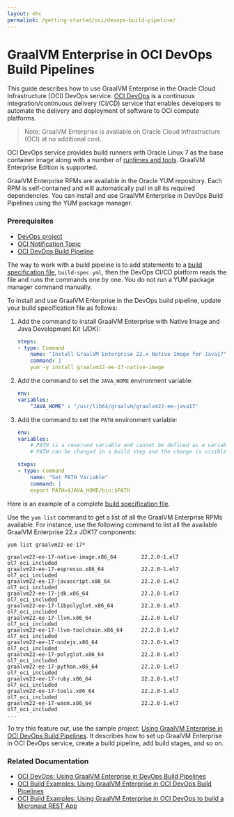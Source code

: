 ```yaml
---
layout: ohc
permalink: /getting-started/oci/devops-build-pipeline/
---
```


# GraalVM Enterprise in OCI DevOps Build Pipelines

This guide describes how to use GraalVM Enterprise in the Oracle Cloud Infrastructure (OCI) DevOps service. [OCI DevOps](https://www.oracle.com/in/devops/devops-service/) is a continuous integration/continuous delivery (CI/CD) service that enables developers to automate the delivery and deployment of software to OCI compute platforms.

> Note: GraalVM Enterprise is available on Oracle Cloud Infrastructure (OCI) at no additional cost.

OCI DevOps service provides build runners with Oracle Linux 7 as the base container image along with a number of [runtimes and tools](https://docs.oracle.com/en-us/iaas/Content/devops/using/runtime_details.htm). 
GraalVM Enterprise Edition is supported.

GraalVM Enterprise RPMs are available in the Oracle YUM repository. 
Each RPM is self-contained and will automatically pull in all its required dependencies.
You can install and use GraalVM Enterprise in DevOps Build Pipelines using the YUM package manager.

### Prerequisites

- [DevOps project](https://docs.oracle.com/en-us/iaas/Content/devops/using/create_project.htm#create_a_project)
- [OCI Notification Topic](https://docs.oracle.com/en-us/iaas/Content/Notification/Tasks/managingtopicsandsubscriptions.htm#createTopic)
- [OCI DevOps Build Pipeline](https://docs.oracle.com/en-us/iaas/Content/devops/using/create_buildpipeline.htm)

The way to work with a build pipeline is to add statements to a [build specification file](https://docs.oracle.com/en-us/iaas/Content/devops/using/build_specs.htm), `build-spec.yml`, then the DevOps CI/CD platform reads the file and runs the commands one by one. You do not run a YUM package manager command manually.

To install and use GraalVM Enterprise in the DevOps build pipeline, update your build specification file as follows:

1. Add the command to install GraalVM Enterprise with Native Image and Java Development Kit (JDK):

    ```yml
    steps:
    - type: Command
        name: "Install GraalVM Enterprise 22.x Native Image for Java17"
        command: |
        yum -y install graalvm22-ee-17-native-image
    ```

2. Add the command to set the `JAVA_HOME` environment variable:

    ```yml
    env:
    variables:
        "JAVA_HOME" : "/usr/lib64/graalvm/graalvm22-ee-java17"
    ```

3. Add the command to set the `PATH` environment variable:

    ```yml
    env:
    variables:
        # PATH is a reserved variable and cannot be defined as a variable.
        # PATH can be changed in a build step and the change is visible in subsequent steps.

    steps:
    - type: Command
        name: "Set PATH Variable"
        command: |
        export PATH=$JAVA_HOME/bin:$PATH
    ```

Here is an example of a complete [build specification file](https://github.com/oracle-devrel/oci-devops-examples/blob/main/oci-build-examples/oci_devops_build_with_graalenterprise/build_spec.yaml).

Use  the `yum list` command to get a list of all the GraalVM Enterprise RPMs available. For instance, use the following command to list all the available GraalVM Enterprise 22.x JDK17 components:

```shell
yum list graalvm22-ee-17*

graalvm22-ee-17-native-image.x86_64        22.2.0-1.el7       ol7_oci_included
graalvm22-ee-17-espresso.x86_64            22.2.0-1.el7       ol7_oci_included
graalvm22-ee-17-javascript.x86_64          22.2.0-1.el7       ol7_oci_included
graalvm22-ee-17-jdk.x86_64                 22.2.0-1.el7       ol7_oci_included
graalvm22-ee-17-libpolyglot.x86_64         22.2.0-1.el7       ol7_oci_included
graalvm22-ee-17-llvm.x86_64                22.2.0-1.el7       ol7_oci_included
graalvm22-ee-17-llvm-toolchain.x86_64      22.2.0-1.el7       ol7_oci_included
graalvm22-ee-17-nodejs.x86_64              22.2.0-1.el7       ol7_oci_included
graalvm22-ee-17-polyglot.x86_64            22.2.0-1.el7       ol7_oci_included
graalvm22-ee-17-python.x86_64              22.2.0-1.el7       ol7_oci_included
graalvm22-ee-17-ruby.x86_64                22.2.0-1.el7       ol7_oci_included
graalvm22-ee-17-tools.x86_64               22.2.0-1.el7       ol7_oci_included
graalvm22-ee-17-wasm.x86_64                22.2.0-1.el7       ol7_oci_included
...
```

To try this feature out, use the sample project: [Using GraalVM Enterprise in OCI DevOps Build Pipelines](https://github.com/oracle-devrel/oci-devops-examples/tree/main/oci-build-examples/oci_devops_build_with_graalenterprise). It describes how to set up GraalVM Enterprise in OCI DevOps service, create a build pipeline, add build stages, and so on.

### Related Documentation

* [OCI DevOps: Using GraalVM Enterprise in DevOps Build Pipelines](https://docs.oracle.com/en-us/iaas/Content/devops/using/graalvm.htm)
* [OCI Build Examples: Using GraalVM Enterprise in OCI DevOps Build Pipelines](https://github.com/oracle-devrel/oci-devops-examples/tree/main/oci-build-examples/oci_devops_build_with_graalenterprise)
* [OCI Build Examples: Using GraalVM Enterprise in OCI DevOps to build a Micronaut REST App](https://github.com/oracle-devrel/oci-devops-examples/tree/main/oci-build-examples/oci_devops_graalee_micronaut)